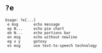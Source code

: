 <!-- TITLE: help ?e -->

# `?e`

```text
Usage: ?e[...]
 e msg       echo message
 ep N...     echo pie chart
 eb N...     echo portions bar
 en msg      echo without newline
 eg x y      gotoxy
 es msg      use text-to-speech technology
```
